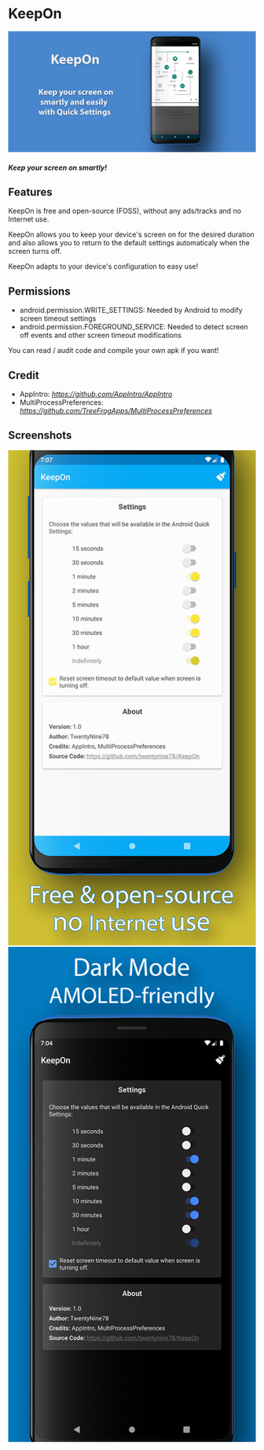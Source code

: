 # KeepOn

![banner](.github/banner.jpg?raw=true "Banner")

##### Keep your screen on smartly!

## Features

KeepOn is free and open-source (FOSS), without any ads/tracks and no Internet use.

KeepOn allows you to keep your device's screen on for the desired duration and also allows you to return to the default settings automaticaly when the screen turns off.

KeepOn adapts to your device's configuration to easy use!

## Permissions

- android.permission.WRITE_SETTINGS: Needed by Android to modify screen timeout settings
- android.permission.FOREGROUND_SERVICE: Needed to detect screen off events and other screen timeout modifications

You can read / audit code and compile your own apk if you want!

## Credit

- AppIntro: *https://github.com/AppIntro/AppIntro*
- MultiProcessPreferences: *https://github.com/TreeFrogApps/MultiProcessPreferences*

## Screenshots

![screenshot1](.github/screenshot1.jpg?raw=true "Screenshot1")
![screenshot2](.github/screenshot2.jpg?raw=true "Screenshot2")
